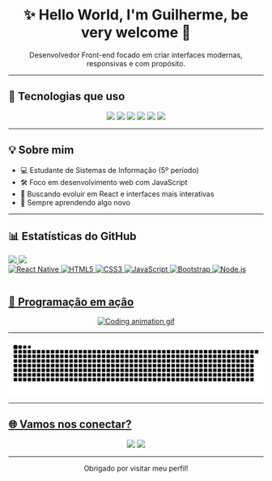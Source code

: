 <h1 align="center">✨ Hello World, I'm Guilherme, be very welcome 👋</h1>

<p align="center">
  Desenvolvedor Front-end focado em criar interfaces modernas, responsivas e com propósito.
</p>

---

## 🧰 Tecnologias que uso

<p align="center">
  <img src="https://cdn.jsdelivr.net/gh/devicons/devicon/icons/html5/html5-original.svg" width="60px" />
  <img src="https://cdn.jsdelivr.net/gh/devicons/devicon/icons/css3/css3-original.svg" width="60px" />
  <img src="https://cdn.jsdelivr.net/gh/devicons/devicon/icons/javascript/javascript-original.svg" width="60px" />
  <img src="https://cdn.jsdelivr.net/gh/devicons/devicon/icons/nodejs/nodejs-original.svg" width="60px" />
  <img src="https://cdn.jsdelivr.net/gh/devicons/devicon/icons/bootstrap/bootstrap-original.svg" width="60px" />
  <img src="https://cdn.jsdelivr.net/gh/devicons/devicon/icons/react/react-original.svg" width="60px" />

</p>

---

## 💡 Sobre mim

- 💻 Estudante de Sistemas de Informação (5º período)
- 🛠️ Foco em desenvolvimento web com JavaScript
- 🎯 Buscando evoluir em React e interfaces mais interativas
- 🌱 Sempre aprendendo algo novo

---

## 📊 Estatísticas do GitHub

<table>
  <a href="https://github.com/leehxd">
  <img height="180em" src="https://github-readme-stats.vercel.app/api?username=DevGuiga05&show_icons=true&theme=tokyonight&include_all_commits=true&count_private=true"/>
  <img height="180em" src="https://github-readme-stats.vercel.app/api/top-langs/?username=DevGuiga05&layout=compact&langs_count=6&theme=tokyonight"/> <br>
  <img src="https://upload.wikimedia.org/wikipedia/commons/thumb/a/a7/React-icon.svg/539px-React-icon.svg.png" width="120" alt="React Native">
  <img src="https://img.icons8.com/color/2x/html-5.png" width="120" alt="HTML5">
  <img src="https://img.icons8.com/color/2x/css3.png" width="120" alt="CSS3">
  <img src="https://static.vecteezy.com/system/resources/previews/027/127/560/non_2x/javascript-logo-javascript-icon-transparent-free-png.png" width="120" alt="JavaScript">
  <img src="https://img.icons8.com/color/2x/bootstrap.png" width="120" alt="Bootstrap">
  <img src="https://img.icons8.com/color/2x/nodejs.png" width="120" alt="Node.js" />

</table>

## 🧠 Programação em ação

<p align="center">
  <img src="https://media.giphy.com/media/qgQUggAC3Pfv687qPC/giphy.gif" width="400" alt="Coding animation gif">
</p>

---

<picture align="center">
  <source media="(prefers-color-scheme: dark)" srcset="https://raw.githubusercontent.com/DevGuiga05/DevGuiga05/output/github-contribution-grid-snake-dark.svg">
  <source media="(prefers-color-scheme: light)" srcset="https://raw.githubusercontent.com/DevGuiga05/DevGuiga05/output/github-contribution-grid-snake-dark.svg">
  <img align="center" alt="github contribution grid snake animation" src="https://raw.githubusercontent.com/DevGuiga05/DevGuiga05/output/github-contribution-grid-snake.svg">
</picture>

---

## 🌐 Vamos nos conectar?

<p align="center">
  <a href="mailto:devguiga05@gmail.com"><img src="https://img.shields.io/badge/Email-D14836?style=for-the-badge&logo=gmail&logoColor=white"/></a>
  <a href="https://www.linkedin.com/in/guilherme-machado-990a64284" target="_blank"><img src="https://img.shields.io/badge/LinkedIn-0e76a8?style=for-the-badge&logo=linkedin&logoColor=white"/></a>
</p>


---

<p align="center"> Obrigado por visitar meu perfil! </p>
